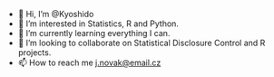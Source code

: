- 👋 Hi, I’m @Kyoshido
- 👀 I’m interested in Statistics, R and Python.
- 🌱 I’m currently learning everything I can.
- 💞️ I’m looking to collaborate on Statistical Disclosure Control and R projects.
- 📫 How to reach me j.novak@email.cz

<!---
Kyoshido/Kyoshido is a ✨ special ✨ repository because its `README.md` (this file) appears on your GitHub profile.
You can click the Preview link to take a look at your changes.
--->

